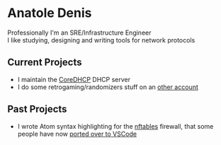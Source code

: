 
# Anatole Denis

Professionally I'm an SRE/Infrastructure Engineer  
I like studying, designing and writing tools for network protocols

## Current Projects

* I maintain the [CoreDHCP](https://github.com/coredhcp/coredhcp) DHCP server
* I do some retrogaming/randomizers stuff on an [other account](https://github.com/Aelire)

## Past Projects

* I wrote Atom syntax highlighting for the [nftables](https://netfilter.org/nftables) firewall,
  that some people have now [ported over to VSCode](https://github.com/OmBratteng/language-nftables)
